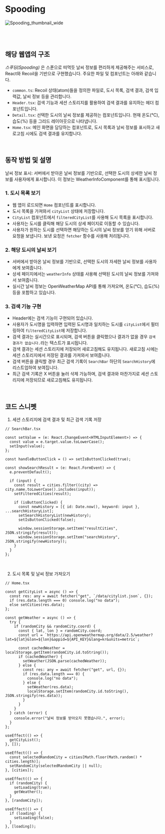 # Spooding

![Spooding_thumbnail_wide](https://github.com/jangjia01234/spooding/assets/71865277/13b16902-bee5-47db-b76d-4e6862258e83)

<br/><br/>

## 해당 웹앱의 구조

_스푸딩(Spooding)_ 은 스푼으로 떠먹듯 날씨 정보를 편리하게 제공해주는 서비스로, React와 Recoil을 기반으로 구현했습니다. 주요한 파일 및 컴포넌트는 아래와 같습니다.

- `common.ts`: Recoil 상태(atom)들을 정의한 파일로, 도시 목록, 검색 결과, 검색 입력값, 날씨 정보 등을 관리합니다.
- `Header.tsx`: 검색 기능과 세션 스토리지를 활용하여 검색 결과를 유지하는 헤더 컴포넌트입니다.
- `Detail.tsx`: 선택한 도시의 날씨 정보를 제공하는 컴포넌트입니다. 현재 온도(°C), 습도(%) 등을 그리드 레이아웃으로 나타냅니다.
- `Home.tsx`: 메인 화면을 담당하는 컴포넌트로, 도시 목록과 날씨 정보를 표시하고 새로고침 시에도 검색 결과를 유지합니다.

<br/>

## 동작 방법 및 설명

날씨 정보 표시: 서버에서 받아온 날씨 정보를 기반으로, 선택한 도시의 상세한 날씨 정보를 사용자에게 표시합니다. 이 정보는 WeatherInfoComponent를 통해 표시됩니다.

### 1. 도시 목록 보기

- 웹 앱이 로드되면 `Home` 컴포넌트를 표시합니다.
- 도시 목록을 가져와서 `cityList` 상태에 저장합니다.
- `CityList` 컴포넌트에서 `filteredCityList`를 사용해 도시 목록을 표시합니다.
- 사용자는 도시를 클릭해 해당 도시의 상세 페이지로 이동할 수 있습니다.
- 사용자가 원하는 도시를 선택하면 해당하는 도시의 날씨 정보를 얻기 위해 서버로 요청을 보냅니다. 보낸 요청은 `fetcher` 함수를 사용해 처리됩니다.

### 2. 해당 도시의 날씨 보기

- 서버에서 받아온 날씨 정보를 기반으로, 선택한 도시의 자세한 날씨 정보를 사용자에게 보여줍니다.
- 상세 페이지에서는 `weatherInfo` 상태를 사용해 선택된 도시의 날씨 정보를 가져와서 보여줍니다.
- 실시간 날씨 정보는 OpenWeatherMap API를 통해 가져오며, 온도(°C), 습도(%) 등을 포함하고 있습니다.

### 3. 검색 기능 구현

- Header에는 검색 기능이 구현되어 있습니다.
- 사용자가 도시명을 입력하면 입력된 도시명과 일치하는 도시를 `cityList`에서 필터링하여 `filteredCityList`에 저장합니다.
- 검색 결과는 실시간으로 표시되며, 검색 버튼을 클릭했으나 결과가 없을 경우 `검색 결과가 없습니다.`라는 텍스트가 표시됩니다.
- 검색 결과는 세션 스토리지에 저장되어 새로고침해도 유지됩니다. 새로고침 시에는 세션 스토리지에서 저장된 결과를 가져와서 보여줍니다.
- 검색 버튼을 클릭할 경우 최근 검색 기록이 `SearchBar` 하단의 `SearchHistory`에 리스트업하여 보여집니다.
- 최근 검색 기록은 X 버튼을 눌러 삭제 가능하며, 검색 결과와 마찬가지로 세션 스토리지에 저장되므로 새로고침해도 유지됩니다.

<br/>

## 코드 스니펫

1. 세션 스토리지에 검색 결과 및 최근 검색 기록 저장

```tsx
// SearchBar.tsx

const setValue = (e: React.ChangeEvent<HTMLInputElement>) => {
  const value = e.target.value.toLowerCase();
  setInput(value);
};

const handleButtonClick = () => setIsButtonClicked(true);

const showSearchResult = (e: React.FormEvent) => {
  e.preventDefault();

  if (input) {
    const result = cities.filter((city) => city.name.toLowerCase().includes(input));
    setFilteredCities(result);

    if (isButtonClicked) {
      const newHistory = [{ id: Date.now(), keyword: input }, ...searchHistoryList];
      setSearchHistoryList(newHistory);
      setIsButtonClicked(false);

      window.sessionStorage.setItem("resultCities", JSON.stringify(result));
      window.sessionStorage.setItem("searchHistory", JSON.stringify(newHistory));
    }
  }
};
```

<br/>

2. 도시 목록 및 날씨 정보 가져오기

```tsx
// Home.tsx

const getCityList = async () => {
  const res: any = await fetcher("get", `/data/citylist.json`, {});
  if (res.data.length === 0) console.log("no data");
  else setCities(res.data);
};

const getWeather = async () => {
  try {
    if (randomCity && randomCity.coord) {
      const { lat, lon } = randomCity.coord;
      const url = `https://api.openweathermap.org/data/2.5/weather?lat=${lat}&lon=${lon}&appid=${API_KEY}&lang=kr&units=metric`;

      const cachedWeather = localStorage.getItem(randomCity.id.toString());
      if (cachedWeather) {
        setWeather(JSON.parse(cachedWeather));
      } else {
        const res: any = await fetcher("get", url, {});
        if (res.data.length === 0) {
          console.log("no data");
        } else {
          setWeather(res.data);
          localStorage.setItem(randomCity.id.toString(), JSON.stringify(res.data));
        }
      }
    }
  } catch (error) {
    console.error("날씨 정보를 받아오지 못했습니다.", error);
  }
};

useEffect(() => {
  getCityList();
}, []);

useEffect(() => {
  const selectedRandomCity = cities[Math.floor(Math.random() * cities.length)];
  setRandomCity(selectedRandomCity || null);
}, [cities]);

useEffect(() => {
  if (randomCity) {
    setLoading(true);
    getWeather();
  }
}, [randomCity]);

useEffect(() => {
  if (loading) {
    setLoading(false);
  }
}, [loading]);
```
